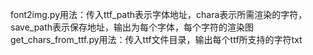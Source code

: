 font2img.py用法：传入ttf_path表示字体地址，chara表示所需渲染的字符，save_path表示保存地址，输出为每个字体，每个字符的渲染图
get_chars_from_ttf.py用法：传入ttf文件目录，输出每个ttf所支持的字符txt
